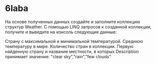 # 6laba
На основе полученных данных создайте и заполните коллекцию структур Weather.
С помощью LINQ запросов к созданной коллекции, получите и выведите на консоль следующие данные:

Страну с максимальной и минимальной температурой.
Среднюю температуру в мире.
Количество стран в коллекции.
Первую найденную страну и название местности, в которых Description принимает значение: "clear sky","rain","few clouds"
